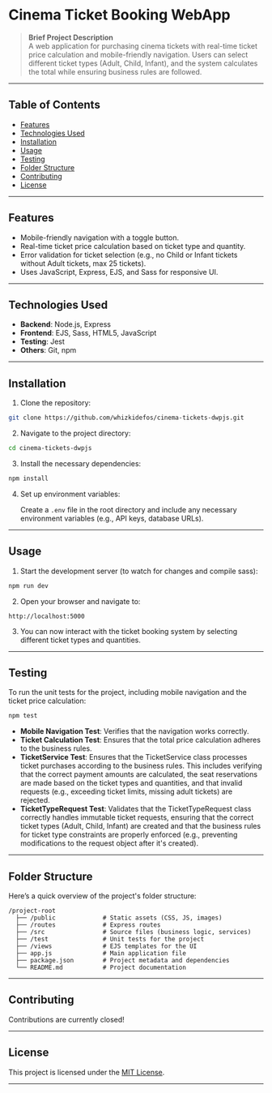 # Cinema Ticket Booking WebApp

> **Brief Project Description**  
> A web application for purchasing cinema tickets with real-time ticket price calculation and mobile-friendly navigation. Users can select different ticket types (Adult, Child, Infant), and the system calculates the total while ensuring business rules are followed.

---

## Table of Contents

- [Features](#features)
- [Technologies Used](#technologies-used)
- [Installation](#installation)
- [Usage](#usage)
- [Testing](#testing)
- [Folder Structure](#folder-structure)
- [Contributing](#contributing)
- [License](#license)

---

## Features

- Mobile-friendly navigation with a toggle button.
- Real-time ticket price calculation based on ticket type and quantity.
- Error validation for ticket selection (e.g., no Child or Infant tickets without Adult tickets, max 25 tickets).
- Uses JavaScript, Express, EJS, and Sass for responsive UI.

---

## Technologies Used

- **Backend**: Node.js, Express
- **Frontend**: EJS, Sass, HTML5, JavaScript
- **Testing**: Jest
- **Others**: Git, npm

---

## Installation

1. Clone the repository:

```bash
git clone https://github.com/whizkidefos/cinema-tickets-dwpjs.git
```

2. Navigate to the project directory:

```bash
cd cinema-tickets-dwpjs
```

3. Install the necessary dependencies:

```bash
npm install
```

4. Set up environment variables:

   Create a `.env` file in the root directory and include any necessary environment variables (e.g., API keys, database URLs).

---

## Usage

1. Start the development server (to watch for changes and compile sass):

```bash
npm run dev
```

2. Open your browser and navigate to:

```
http://localhost:5000
```

3. You can now interact with the ticket booking system by selecting different ticket types and quantities.

---

## Testing

To run the unit tests for the project, including mobile navigation and the ticket price calculation:

```bash
npm test
```

- **Mobile Navigation Test**: Verifies that the navigation works correctly.
- **Ticket Calculation Test**: Ensures that the total price calculation adheres to the business rules.
- **TicketService Test**: Ensures that the TicketService class processes ticket purchases according to the business rules. This includes verifying that the correct payment amounts are calculated, the seat reservations are made based on the ticket types and quantities, and that invalid requests (e.g., exceeding ticket limits, missing adult tickets) are rejected.
- **TicketTypeRequest Test**: Validates that the TicketTypeRequest class correctly handles immutable ticket requests, ensuring that the correct ticket types (Adult, Child, Infant) are created and that the business rules for ticket type constraints are properly enforced (e.g., preventing modifications to the request object after it's created).

---

## Folder Structure

Here’s a quick overview of the project's folder structure:

```
/project-root
  ├── /public             # Static assets (CSS, JS, images)
  ├── /routes             # Express routes
  ├── /src                # Source files (business logic, services)
  ├── /test               # Unit tests for the project
  ├── /views              # EJS templates for the UI
  ├── app.js              # Main application file
  ├── package.json        # Project metadata and dependencies
  └── README.md           # Project documentation
```

---

## Contributing

Contributions are currently closed!

---

## License

This project is licensed under the <a href="https://opensource.org/licenses/MIT" target="_blank">MIT License</a>.

---
